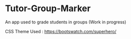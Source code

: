 # Tutor-Group-Marker
An app used to grade students in groups (Work in progress)


CSS Theme Used : https://bootswatch.com/superhero/
